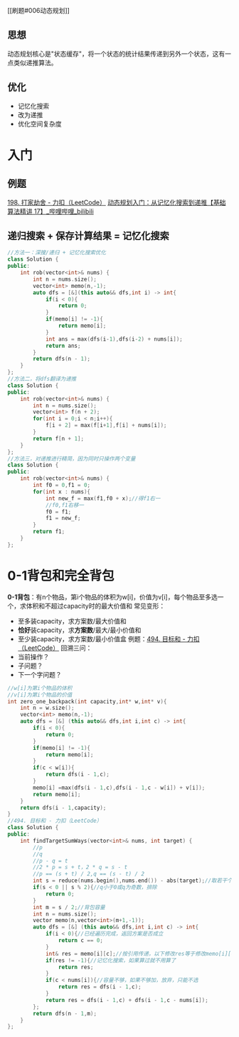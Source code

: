 [[刷题#006动态规划]]
## 思想
动态规划核心是"状态缓存"，将一个状态的统计结果传递到另外一个状态，这有一点类似递推算法。
## 优化
- 记忆化搜索
- 改为递推
- 优化空间复杂度
# 入门
## 例题
[198. 打家劫舍 - 力扣（LeetCode）](https://leetcode.cn/problems/house-robber/description/)
[动态规划入门：从记忆化搜索到递推【基础算法精讲 17】_哔哩哔哩_bilibili](https://www.bilibili.com/video/BV1Xj411K7oF)
## 递归搜索 + 保存计算结果 = 记忆化搜索
```cpp
//方法一：深搜/递归 + 记忆化搜索优化
class Solution {
public:
    int rob(vector<int>& nums) {
	    int n = nums.size();
	    vector<int> memo(n,-1);
	    auto dfs = [&](this auto&& dfs,int i) -> int{
		    if(i < 0){
			    return 0;
		    }
		    if(memo[i] != -1){
			    return memo[i];
		    }
		    int ans = max(dfs(i-1),dfs(i-2) + nums[i]);
		    return ans;
	    }
	    return dfs(n - 1);
    }
};
//方法二，将dfs翻译为递推
class Solution {
public:
    int rob(vector<int>& nums) {
	    int n = nums.size();
	    vector<int> f(n + 2);
	    for(int i = 0;i < n;i++){
            f[i + 2] = max(f[i+1],f[i] + nums[i]);
        }
	    return f[n + 1];
    }
};
//方法三，对递推进行精简，因为同时只操作两个变量
class Solution {
public:
    int rob(vector<int>& nums) {
	    int f0 = 0,f1 = 0;
	    for(int x : nums){
            int new_f = max(f1,f0 + x);//得f1右一
            //f0,f1右移一
            f0 = f1;
            f1 = new_f;
        }
	    return f1;
    }
};
```

# 0-1背包和完全背包
**0-1背包**：有n个物品，第i个物品的体积为w[i]，价值为v[i]，每个物品至多选一个，求体积和不超过capacity时的最大价值和
常见变形：
- 至多装capacity，求方案数/最大价值和
- **恰好**装capacity，求**方案数**/最大/最小价值和
- 至少装capacity，求方案数/最小价值盒
例题：[494. 目标和 - 力扣（LeetCode）](https://leetcode.cn/problems/target-sum/solutions/2119041/jiao-ni-yi-bu-bu-si-kao-dong-tai-gui-hua-s1cx/)
回溯三问：
- 当前操作？
- 子问题？
- 下一个字问题？
```cpp
//w[i]为第i个物品的体积
//v[i]为第i个物品的价值
int zero_one_backpack(int capacity,int* w,int* v){
	int n = w.size();
	vector<int> memo(n,-1);
	auto dfs = [&] (this auto&& dfs,int i,int c) -> int{
		if(i < 0){
			return 0;
		}
		if(memo[i] != -1){
			return memo[i];
		}
		if(c < w[i]){
			return dfs(i - 1,c);
		}
		memo[i] =max(dfs(i - 1,c),dfs(i - 1,c - w[i]) + v[i]);
		return memo[i];
	}
	return dfs(i - 1,capacity);
}
//494. 目标和 - 力扣（LeetCode）
class Solution {
public:
    int findTargetSumWays(vector<int>& nums, int target) {
        //p
        //q
        //p - q = t
        //2 * p = s + t，2 * q = s - t
        //p == (s + t) / 2,q == (s - t) / 2
        int s = reduce(nums.begin(),nums.end()) - abs(target);//取若干个数字和为q
        if(s < 0 || s % 2){//q小于0或q为奇数，排除
            return 0;
        }
        int m = s / 2;//背包容量
        int n = nums.size();
        vector memo(n,vector<int>(m+1,-1));
        auto dfs = [&] (this auto&& dfs,int i,int c) -> int{
            if(i < 0){//已经遍历完成，返回方案是否成立
                return c == 0;
            }
            int& res = memo[i][c];//按引用传递，以下修改res等于修改memo[i][c]
            if(res != -1){//记忆化搜索，如果算过就不用算了
                return res;
            }
            if(c < nums[i]){//容量不够，如果不够加，放弃，只能不选
                return res = dfs(i - 1,c);
            }
            return res = dfs(i - 1,c) + dfs(i - 1,c - nums[i]);
        };
        return dfs(n - 1,m);
    }
};
```